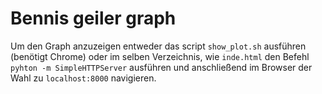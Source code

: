 # Bennis geiler graph

Um den Graph anzuzeigen entweder das script `show_plot.sh` ausführen (benötigt
Chrome) oder im selben Verzeichnis, wie `inde.html` den Befehl `pyhton -m
SimpleHTTPServer` ausführen und anschließend im Browser der Wahl zu
`localhost:8000` navigieren.
